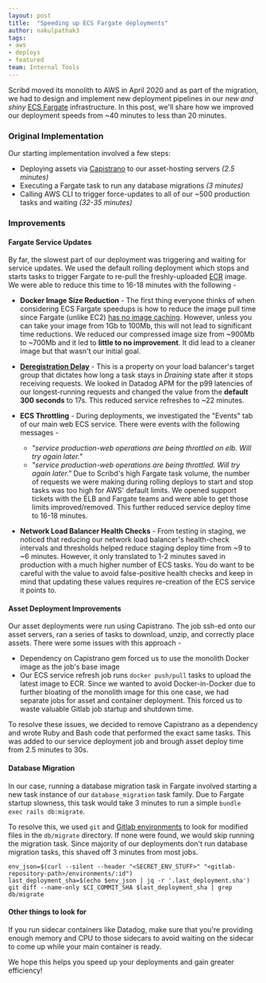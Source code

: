 ```yaml
---
layout: post
title:  "Speeding up ECS Fargate deployments"
author: nakulpathak3
tags:
- aws
- deploys
- featured
team: Internal Tools
---
```


Scribd moved its monolith to AWS in April 2020 and as part of the migration, we had to design and implement new deployment pipelines in our *new and shiny* [ECS Fargate](https://aws.amazon.com/fargate/) infrastructure. In this post, we'll share how we improved our deployment speeds from ~40 minutes to less than 20 minutes.

### Original Implementation

Our starting implementation involved a few steps:
- Deploying assets via [Capistrano](https://capistranorb.com/) to our asset-hosting servers *(2.5 minutes)*
- Executing a Fargate task to run any database migrations *(3 minutes)*
- Calling AWS CLI to trigger force-updates to all of our ~500 production tasks and waiting *(32-35 minutes)*



### Improvements

#### Fargate Service Updates
By far, the slowest part of our deployment was triggering and waiting for service updates. We used the default rolling deployment which stops and starts tasks to trigger Fargate to re-pull the freshly-uploaded [ECR](https://aws.amazon.com/ecr/) image. We were able to reduce this time to 16-18 minutes with the following -

* **Docker Image Size Reduction** - The first thing everyone thinks of when considering ECS Fargate speedups is how to reduce the image pull time since Fargate (unlike EC2) [has no image caching](https://github.com/aws/containers-roadmap/issues/696). However, unless you can take your image from 1Gb to 100Mb, this will not lead to significant time reductions. We reduced our compressed image size from ~900Mb to ~700Mb and it led to **little to no improvement**. It did lead to a cleaner image but that wasn't our initial goal.

* [**Deregistration Delay**](https://docs.aws.amazon.com/elasticloadbalancing/latest/application/load-balancer-target-groups.html#deregistration-delay) - This is a property on your load balancer's target group that dictates how long a task stays in *Draining* state after it stops receiving requests. We looked in Datadog APM for the p99 latencies of our longest-running requests and changed the value from the **default 300 seconds** to 17s. This reduced service refreshes to ~22 minutes.

* **ECS Throttling** - During deployments, we investigated the "Events" tab of our main web ECS service. There were events with the following messages -
  - *"service production-web operations are being throttled on elb. Will try again later."*
  - *"service production-web operations are being throttled. Will try again later."*
  Due to Scribd's high Fargate task volume, the number of requests we were making during rolling deploys to start and stop tasks was too high for AWS' default limits. We opened support tickets with the ELB and Fargate teams and were able to get those limits improved/removed. This further reduced service deploy time to 16-18 minutes.

* **Network Load Balancer Health Checks** - From testing in staging, we noticed that reducing our network load balancer's health-check intervals and thresholds helped reduce staging deploy time from ~9 to ~6 minutes. However, it only translated to 1-2 minutes saved in production with a much higher number of ECS tasks. You do want to be careful with the value to avoid false-positive health checks and keep in mind that updating these values requires re-creation of the ECS service it points to.

#### Asset Deployment Improvements
Our asset deployments were run using Capistrano. The job ssh-ed onto our asset servers, ran a series of tasks to download, unzip, and correctly place assets. There were some issues with this approach -
* Dependency on Capistrano gem forced us to use the monolith Docker image as the job's base image
* Our ECS service refresh job runs `docker push/pull` tasks to upload the latest image to ECR. Since we wanted to avoid Docker-in-Docker due to further bloating of the monolith image for this one case, we had separate jobs for asset and container deployment. This forced us to waste valuable Gitlab job startup and shutdown time.

To resolve these issues, we decided to remove Capistrano as a dependency and wrote Ruby and Bash code that performed the exact same tasks. This was added to our service deployment job and brough asset deploy time from 2.5 minutes to 30s.

#### Database Migration
In our case, running a database migration task in Fargate involved starting a new task instance of our `database_migration` task family. Due to Fargate startup slowness, this task would take 3 minutes to run a simple `bundle exec rails db:migrate`.

To resolve this, we used `git` and [Gitlab environments](https://docs.gitlab.com/ee/api/environments.html#get-a-specific-environment) to look for modified files in the `db/migrate` directory. If none were found, we would skip running the migration task. Since majority of our deployments don't run database migration tasks, this shaved off 3 minutes from most jobs.
```
env_json=$(curl --silent --header "<SECRET_ENV_STUFF>" "<gitlab-repository-path>/environments/:id")
last_deployment_sha=$(echo $env_json | jq -r '.last_deployment.sha')
git diff --name-only $CI_COMMIT_SHA $last_deployment_sha | grep db/migrate
```

#### Other things to look for
If you run sidecar containers like Datadog, make sure that you're providing enough memory and CPU to those sidecars to avoid waiting on the sidecar to come up while your main container is ready.


We hope this helps you speed up your deployments and gain greater efficiency!
